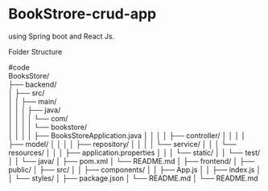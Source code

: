 # BookStrore-crud-app
using Spring boot and React Js.

Folder Structure

#code \
BooksStore/  \
├── backend/ \
│   ├── src/ \
│   │   ├── main/ \
│   │   │   ├── java/ \
│   │   │   │   └── com/ \
│   │   │   │       └── bookstore/ \
│   │   │   │           ├── BooksStoreApplication.java
│   │   │   │           ├── controller/
│   │   │   │           ├── model/
│   │   │   │           ├── repository/
│   │   │   │           └── service/
│   │   │   └── resources/
│   │   │       ├── application.properties
│   │   │       └── static/
│   │   └── test/
│   │       └── java/
│   ├── pom.xml
│   └── README.md
│
├── frontend/
│   ├── public/
│   ├── src/
│   │   ├── components/
│   │   ├── App.js
│   │   ├── index.js
│   │   └── styles/
│   ├── package.json
│   └── README.md
│
└── README.md




